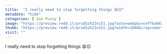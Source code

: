 ```yaml
---
title:  "I really need to stop forgetting things 😩😔"
metadate: "hide"
categories: [ God Pussy ]
image: "https://preview.redd.it/prud5zh21ni51.jpg?auto=webp&s=ceffba6622a43b493e8208e65d60200e2e53f29f"
thumb: "https://preview.redd.it/prud5zh21ni51.jpg?width=1080&crop=smart&auto=webp&s=5600f4e7b92b85c340eab302554f19dd3d4812f3"
visit: ""
---
```

I really need to stop forgetting things 😩😔
